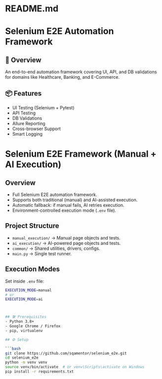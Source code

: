 # README.md
# Selenium E2E Automation Framework

## 🚀 Overview
An end-to-end automation framework covering UI, API, and DB validations for domains like Healthcare, Banking, and E-Commerce.

## 📦 Features
- UI Testing (Selenium + Pytest)
- API Testing
- DB Validations
- Allure Reporting
- Cross-browser Support
- Smart Logging

# Selenium E2E Framework (Manual + AI Execution)

## Overview
- Full Selenium E2E automation framework.
- Supports both traditional (manual) and AI-assisted execution.
- Automatic fallback: if manual fails, AI retries execution.
- Environment-controlled execution mode (`.env` file).

## Project Structure
- `manual_execution/` → Manual page objects and tests.
- `ai_execution/` → AI-powered page objects and tests.
- `common/` → Shared utilities, drivers, configs.
- `main.py` → Single test runner.

## Execution Modes
Set inside `.env` file:
```bash
EXECUTION_MODE=manual
# or
EXECUTION_MODE=ai



## 🛠 Prerequisites
- Python 3.8+
- Google Chrome / Firefox
- pip, virtualenv

## ⚙️ Setup

```bash
git clone https://github.com/sqamentor/selenium_e2e.git
cd selenium_e2e
python -m venv venv
source venv/bin/activate  # or venv\Scripts\activate on Windows
pip install -r requirements.txt
